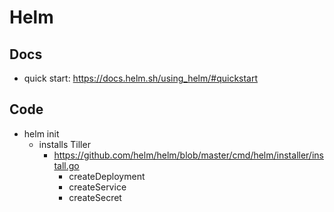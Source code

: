 # Helm
## Docs
* quick start: https://docs.helm.sh/using_helm/#quickstart

## Code
* helm init
  * installs Tiller
    * https://github.com/helm/helm/blob/master/cmd/helm/installer/install.go
      * createDeployment
      * createService
      * createSecret
